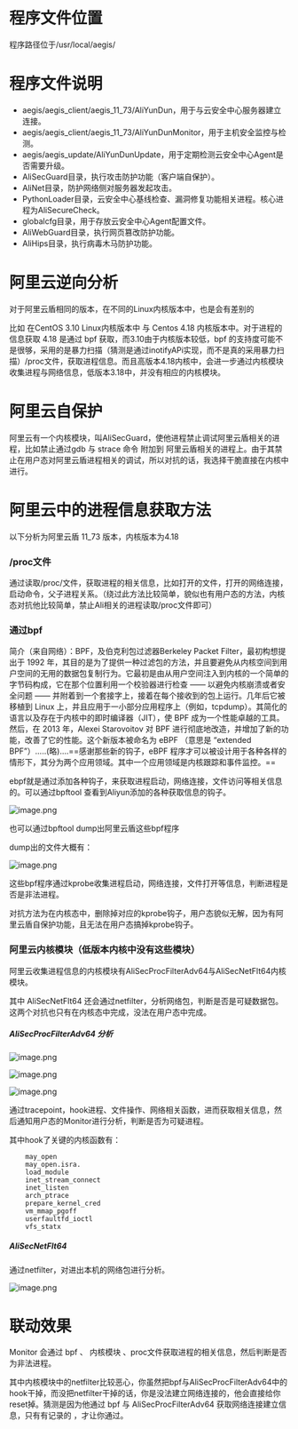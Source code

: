 # 程序文件位置

程序路径位于/usr/local/aegis/

# 程序文件说明

*   aegis/aegis_client/aegis_11_73/AliYunDun，用于与云安全中心服务器建立连接。
*   aegis/aegis_client/aegis_11_73/AliYunDunMonitor，用于主机安全监控与检测。
*   aegis/aegis_update/AliYunDunUpdate，用于定期检测云安全中心Agent是否需要升级。
*   AliSecGuard目录，执行攻击防护功能（客户端自保护）。
*   AliNet目录，防护网络侧对服务器发起攻击。
*   PythonLoader目录，云安全中心基线检查、漏洞修复功能相关进程。核心进程为AliSecureCheck。
*   globalcfg目录，用于存放云安全中心Agent配置文件。
*   AliWebGuard目录，执行网页篡改防护功能。
*   AliHips目录，执行病毒木马防护功能。

# 阿里云逆向分析

对于阿里云盾相同的版本，在不同的Linux内核版本中，也是会有差别的

比如 在CentOS 3.10 Linux内核版本中 与 Centos 4.18 内核版本中。对于进程的信息获取 4.18 是通过 bpf 获取，而3.10由于内核版本较低，bpf 的支持度可能不是很够，采用的是暴力扫描（猜测是通过inotifyAPi实现，而不是真的采用暴力扫描）/proc文件，获取进程信息。而且高版本4.18内核中，会进一步通过内核模块收集进程与网络信息，低版本3.18中，并没有相应的内核模块。

# 阿里云自保护

阿里云有一个内核模块，叫AliSecGuard，使他进程禁止调试阿里云盾相关的进程，比如禁止通过gdb 与 strace  命令 附加到 阿里云盾相关的进程上。由于其禁止在用户态对阿里云盾进程相关的调试，所以对抗的话，我选择干脆直接在内核中进行。

# 阿里云中的进程信息获取方法

以下分析为阿里云盾 11_73 版本，内核版本为4.18

### /proc文件

通过读取/proc/文件，获取进程的相关信息，比如打开的文件，打开的网络连接，启动命令，父子进程关系。（绕过此方法比较简单，貌似也有用户态的方法，内核态对抗他比较简单，禁止Ali相关的进程读取/proc文件即可）

### 通过bpf

简介（来自网络）：BPF，及伯克利包过滤器Berkeley Packet Filter，最初构想提出于 1992 年，其目的是为了提供一种过滤包的方法，并且要避免从内核空间到用户空间的无用的数据包复制行为。它最初是由从用户空间注入到内核的一个简单的字节码构成，它在那个位置利用一个校验器进行检查 —— 以避免内核崩溃或者安全问题 —— 并附着到一个套接字上，接着在每个接收到的包上运行。几年后它被移植到 Linux 上，并且应用于一小部分应用程序上（例如，tcpdump）。其简化的语言以及存在于内核中的即时编译器（JIT），使 BPF 成为一个性能卓越的工具。然后，在 2013 年，Alexei Starovoitov 对 BPF 进行彻底地改造，并增加了新的功能，改善了它的性能。这个新版本被命名为 eBPF （意思是 “extended BPF”）.....(略)....==感谢那些新的钩子，eBPF 程序才可以被设计用于各种各样的情形下，其分为两个应用领域。其中一个应用领域是内核跟踪和事件监控。==

ebpf就是通过添加各种钩子，来获取进程启动，网络连接，文件访问等相关信息的。可以通过bpftool 查看到Aliyun添加的各种获取信息的钩子。

![image.png](images/WEBRESOURCE632f5a612e64dbbde4ed8926da570c51image.png)

也可以通过bpftool dump出阿里云盾这些bpf程序

dump出的文件大概有：

![image.png](images/WEBRESOURCEb0d73cddf8a22dd02e8b43ab3179325cimage.png)

这些bpf程序通过kprobe收集进程启动，网络连接，文件打开等信息，判断进程是否是非法进程。

对抗方法为在内核态中，删除掉对应的kprobe钩子，用户态貌似无解，因为有阿里云盾自保护功能，且无法在用户态搞掉kprobe钩子。

### 阿里云内核模块（低版本内核中没有这些模块）

阿里云收集进程信息的内核模块有AliSecProcFilterAdv64与AliSecNetFlt64内核模块。

其中 AliSecNetFlt64 还会通过netfilter，分析网络包，判断是否是可疑数据包。这两个对抗也只有在内核态中完成，没法在用户态中完成。

##### AliSecProcFilterAdv64 分析

![image.png](images/WEBRESOURCE055c356f9baea9c0368ff063d5e8354eimage.png)

![image.png](images/WEBRESOURCE4a37846a084db6ad0377e417d127732cimage.png)

![image.png](images/WEBRESOURCE4e5693c0b15572b42d5d39faa45b9f29image.png)

通过tracepoint，hook进程、文件操作、网络相关函数，进而获取相关信息，然后通知用户态的Monitor进行分析，判断是否为可疑进程。

其中hook了关键的内核函数有：

```
    may_open
    may_open.isra.
    load_module
    inet_stream_connect
    inet_listen
    arch_ptrace
    prepare_kernel_cred
    vm_mmap_pgoff
    userfaultfd_ioctl
    vfs_statx
```

##### AliSecNetFlt64

通过netfilter，对进出本机的网络包进行分析。

![image.png](images/WEBRESOURCE42ec82915359c2e51939607764d49875image.png)


# 联动效果

Monitor 会通过 bpf 、 内核模块 、proc文件获取进程的相关信息，然后判断是否为非法进程。

其中内核模块中的netfilter比较恶心，你虽然把bpf与AliSecProcFilterAdv64中的hook干掉，而没把netfilter干掉的话，你是没法建立网络连接的，他会直接给你reset掉。猜测是因为他通过 bpf 与 AliSecProcFilterAdv64 获取网络连接建立信息，只有有记录的 ，才让你通过。